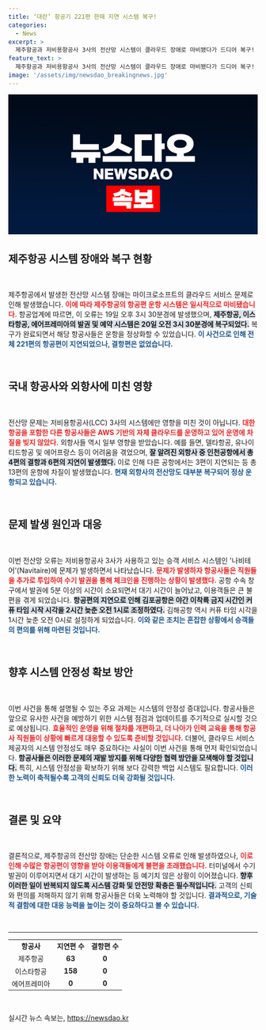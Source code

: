 ```yaml
---
title: ‘대란’ 항공기 221편 한때 지연 시스템 복구!
categories:
  - News
excerpt: >
  제주항공과 저비용항공사 3사의 전산망 시스템이 클라우드 장애로 마비됐다가 드디어 복구! 항공편 운항 정상화 소식과 함께, 탑승객의 불편한 대기시간의 뒷이야기를 함께 전합니다. 클릭해 확인하세요!
feature_text: >
  제주항공과 저비용항공사 3사의 전산망 시스템이 클라우드 장애로 마비됐다가 드디어 복구! 항공편 운항 정상화 소식과 함께, 탑승객의 불편한 대기시간의 뒷이야기를 함께 전합니다. 클릭해 확인하세요!
image: '/assets/img/newsdao_breakingnews.jpg'
---
```


<p><img src="/assets/img/newsdao_breakingnews.jpg" alt="ranknews 속보" /></p>

<h2 data-ke-size="size26">제주항공 시스템 장애와 복구 현황</h2>

<p data-ke-size="size16">&nbsp;</p>

<p>제주항공에서 발생한 전산망 시스템 장애는 마이크로소프트의 클라우드 서비스 문제로 인해 발생했습니다. <b><span style="color: #ee2323;">이에 따라 제주항공의 항공편 운항 시스템은 일시적으로 마비됐습니다.</span></b> 항공업계에 따르면, 이 오류는 19일 오후 3시 30분경에 발생했으며, <b><span style="background-color: #21538527;"> 제주항공, 이스타항공, 에어프레미아의 발권 및 예약 시스템은 20일 오전 3시 30분경에 복구되었다.</span></b> 복구가 완료되면서 해당 항공사들은 운항을 정상화할 수 있었습니다. <b><span style="color: #1a5490;">이 사건으로 인해 전체 221편의 항공편이 지연되었으나, 결항편은 없었습니다.</span></b></p>

<p data-ke-size="size16">&nbsp;</p>

<h2 data-ke-size="size26">국내 항공사와 외항사에 미친 영향</h2>

<p data-ke-size="size16">&nbsp;</p>

<p>전산망 문제는 저비용항공사(LCC) 3사의 시스템에만 영향을 미친 것이 아닙니다. <b><span style="color: #ee2323;">대한항공을 포함한 다른 항공사들은 AWS 기반의 자체 클라우드를 운영하고 있어 운영에 차질을 빚지 않았다.</span></b> 외항사들 역시 일부 영향을 받았습니다. 예를 들면, 델타항공, 유나이티드항공 및 에어프랑스 등이 어려움을 겪었으며, <b><span style="background-color: #21538527;">잘 알려진 외항사 중 인천공항에서 총 4편의 결항과 6편의 지연이 발생했다.</span></b> 이로 인해 다른 공항에서는 3편이 지연되는 등 총 13편의 운항에 차질이 발생했습니다. <b><span style="color: #1a5490;">현재 외항사의 전산망도 대부분 복구되어 정상 운항되고 있습니다.</span></b></p>

<p data-ke-size="size16">&nbsp;</p>

<h2 data-ke-size="size26">문제 발생 원인과 대응</h2>

<p data-ke-size="size16">&nbsp;</p>

<p>이번 전산망 오류는 저비용항공사 3사가 사용하고 있는 승객 서비스 시스템인 '나비테어'(Navitaire)에 문제가 발생하면서 나타났습니다. <b><span style="color: #ee2323;">문제가 발생하자 항공사들은 직원들을 추가로 투입하여 수기 발권을 통해 체크인을 진행하는 상황이 발생했다.</span></b> 공항 수속 창구에서 발권에 5분 이상의 시간이 소요되면서 대기 시간이 늘어났고, 이용객들은 큰 불편을 겪게 되었습니다. <b><span style="background-color: #21538527;">항공편의 지연으로 인해 김포공항은 야간 이착륙 금지 시간인 커퓨 타임 시작 시각을 2시간 늦춘 오전 1시로 조정하였다.</span></b> 김해공항 역시 커퓨 타임 시각을 1시간 늦춘 오전 0시로 설정하게 되었습니다. <b><span style="color: #1a5490;">이와 같은 조치는 혼잡한 상황에서 승객들의 편의를 위해 마련된 것입니다.</span></b></p>

<p data-ke-size="size16">&nbsp;</p>

<h2 data-ke-size="size26">향후 시스템 안정성 확보 방안</h2>

<p data-ke-size="size16">&nbsp;</p>

<p>이번 사건을 통해 설명될 수 있는 주요 과제는 시스템의 안정성 증대입니다. 항공사들은 앞으로 유사한 사건을 예방하기 위한 시스템 점검과 업데이트를 주기적으로 실시할 것으로 예상됩니다. <b><span style="color: #ee2323;">효율적인 운영을 위해 절차를 개편하고, 더 나아가 인력 교육을 통해 항공사 직원들이 상황에 빠르게 대응할 수 있도록 준비할 것입니다.</span></b> 더불어, 클라우드 서비스 제공자의 시스템 안정성도 매우 중요하다는 사실이 이번 사건을 통해 먼저 확인되었습니다. <b><span style="background-color: #21538527;">항공사들은 이러한 문제의 재발 방지를 위해 다양한 협력 방안을 모색해야 할 것입니다.</span></b> 특히, 시스템 안정성을 확보하기 위해 보다 강력한 백업 시스템도 필요합니다. <b><span style="color: #1a5490;">이러한 노력이 축적될수록 고객의 신뢰도 더욱 강화될 것입니다.</span></b></p>

<p data-ke-size="size16">&nbsp;</p>

<h2 data-ke-size="size26">결론 및 요약</h2>

<p data-ke-size="size16">&nbsp;</p>

<p>결론적으로, 제주항공의 전산망 장애는 단순한 시스템 오류로 인해 발생하였으나, <b><span style="color: #ee2323;">이로 인해 수많은 항공편이 영향을 받아 이용객들에게 불편을 초래했습니다.</span></b> 터미널에서 수기 발권이 이루어지면서 대기 시간이 발생하는 등 예기치 않은 상황이 이어졌습니다. <b><span style="background-color: #21538527;">향후 이러한 일이 반복되지 않도록 시스템 강화 및 안전망 확충은 필수적입니다.</span></b> 고객의 신뢰와 편의를 저해하지 않기 위해 항공사들은 더욱 노력해야 할 것입니다. <b><span style="color: #1a5490;">결과적으로, 기술적 결함에 대한 대응 능력을 높이는 것이 중요하다고 볼 수 있습니다.</span></b></p>

<p data-ke-size="size16">&nbsp;</p>

<hr>

<table style="width: 100%; border-collapse: collapse;">
<tr>
<td style="text-align: center; height: 17px;"><b>항공사</b></td>
<td style="text-align: center; height: 17px;"><b>지연편 수</b></td>
<td style="text-align: center; height: 17px;"><b>결항편 수</b></td>
</tr>
<tr>
<td style="text-align: center; height: 17px;">제주항공</td>
<td style="text-align: center; height: 17px;"><b>63</b></td>
<td style="text-align: center; height: 17px;"><b>0</b></td>
</tr>
<tr>
<td style="text-align: center; height: 17px;">이스타항공</td>
<td style="text-align: center; height: 17px;"><b>158</b></td>
<td style="text-align: center; height: 17px;"><b>0</b></td>
</tr>
<tr>
<td style="text-align: center; height: 17px;">에어프레미아</td>
<td style="text-align: center; height: 17px;"><b>0</b></td>
<td style="text-align: center; height: 17px;"><b>0</b></td>
</tr>
</table>

<p data-ke-size="size16">&nbsp;</p>
실시간 뉴스 속보는, <a href="https://newsdao.kr" rel="dofollow">https://newsdao.kr</a>


